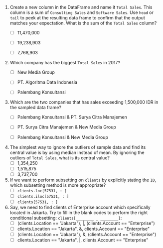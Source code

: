 1. Create a new column in the DataFrame and name it `Total Sales`. This column is a sum of `Consulting Sales` and `Software Sales`. Use `head` or `tail` to peek at the resulting data frame to confirm that the output matches your expectation. What is the sum of the `Total Sales` column?
    - [ ] 11,470,000
    - [ ] 19,238,903
    - [ ]  7,768,903


2. Which company has the biggest `Total Sales` in 2017?
    - [ ] New Media Group
    - [ ] PT. Algoritma Data Indonesia
    - [ ] Palembang Konsultansi
    

3. Which are the two companies that has sales exceeding 1,500,000 IDR in the sampled data frame?
    - [ ] Palembang Konsultansi & PT. Surya Citra Manajemen
    - [ ] PT. Surya Citra Manajemen & New Media Group
    - [ ] Palembang Konsultansi & New Media Group
    
    
4. The simplest way to ignore the outliers of sample data and find its central value is by using median instead of mean. By ignoring the outliers of `Total Sales`, what is its central value?
    - [ ] 1,354,250
    - [ ] 1,515,875
    - [ ] 3,737,700
    
5. If we want to perform subsetting on `clients` by explicitly stating the `ID`, which subsetting method is more appropriate?
    - [ ] `clients.loc[57531, : ]`
    - [ ] `clients.iloc[57531, : ]`
    - [ ] `clients[57531, : ]` 

6. Say, we need to find clients of Enterprise account which specifically located in Jakarta. Try to fill in the blank codes to perform the right conditional subsetting:  `clients[________ _ ________]`:
    - [ ] (clients.Location == "Jakarta"), |, (clients.Account == "Enterprise")
    - [ ] clients.Location == "Jakarta", &, clients.Account == "Enterprise"
    - [ ] (clients.Location == "Jakarta"), &, (clients.Account == "Enterprise")
    - [ ] clients.Location == "Jakarta", |, clients.Account == "Enterprise"